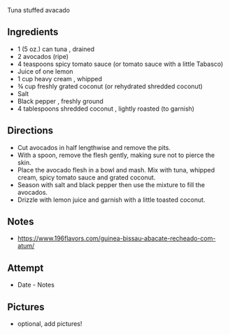 Tuna stuffed avacado

## Ingredients
* 1 (5 oz.) can tuna , drained
* 2 avocados (ripe)
* 4 teaspoons spicy tomato sauce (or tomato sauce with a little Tabasco)
* Juice of one lemon
* 1 cup heavy cream , whipped
* ¾ cup freshly grated coconut (or rehydrated shredded coconut)
* Salt
* Black pepper , freshly ground
* 4 tablespoons shredded coconut , lightly roasted (to garnish)

## Directions
* Cut avocados in half lengthwise and remove the pits.
* With a spoon, remove the flesh gently, making sure not to pierce the skin.
* Place the avocado flesh in a bowl and mash. Mix with tuna, whipped cream, spicy tomato sauce and grated coconut.
* Season with salt and black pepper then use the mixture to fill the avocados.
* Drizzle with lemon juice and garnish with a little toasted coconut.

## Notes
* https://www.196flavors.com/guinea-bissau-abacate-recheado-com-atum/

## Attempt
* Date - Notes

## Pictures
* optional, add pictures!
